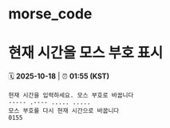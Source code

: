 # morse_code
# 현재 시간을 모스 부호 표시
<!-- MORSE_TIME_START -->
🗓️ **2025-10-18** | ⏰ **01:55 (KST)**

```
현재 시간을 입력하세요. 모스 부호로 바꿉니다
----- .---- ..... .....
모스 부호를 다시 현재 시간으로 바꿉니다
0155
```
<!-- MORSE_TIME_END -->
